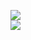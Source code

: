 [![](https://img.shields.io/badge/Made%20With-Github%20Spray-lightgrey.svg?style=for-the-badge&logo=github)](https://github.com/Annihil/github-spray#11818)  
[![](https://i.imgur.com/2DrTn0Z.gif)](https://github.com/Annihil/github-spray)